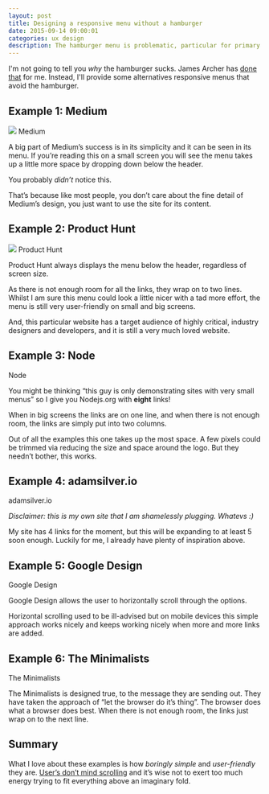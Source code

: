 ```yaml
---
layout: post
title: Designing a responsive menu without a hamburger
date: 2015-09-14 09:00:01
categories: ux design
description: The hamburger menu is problematic, particular for primary menu items. This article describes alternative designs that avoid the dredded hamburger.
---
```


I'm not going to tell you *why* the hamburger sucks. James Archer has [done that](http://deep.design/the-hamburger-menu/) for me. Instead, I'll provide some alternatives responsive menus that avoid the hamburger.

## Example 1: Medium

![](https://cdn-images-1.medium.com/max/1600/1*ydOrR3-uVz04bEEJKq5vAg.png)
<span class="figcaption_hack">Medium</span>

A big part of Medium’s success is in its simplicity and it can be seen in its
menu. If you’re reading this on a small screen you will see the menu takes up a
little more space by dropping down below the header.

You probably *didn’t* notice this.

That’s because like most people, you don’t care about the fine detail of
Medium’s design, you just want to use the site for its content.

## Example 2: Product Hunt

![](https://cdn-images-1.medium.com/max/1600/1*dJCY2UhF9dirc7GEhUcfsg.png)
<span class="figcaption_hack">Product Hunt</span>

Product Hunt always displays the menu below the header, regardless of screen
size.

As there is not enough room for all the links, they wrap on to two lines. Whilst I am sure this menu could look a little nicer with a tad more effort, the menu
is still very user-friendly on small and big screens.

And, this particular website has a target audience of highly critical, industry
designers and developers, and it is still a very much loved website.

## Example 3: Node

<span class="figcaption_hack">Node</span>

You might be thinking “this guy is only demonstrating sites with very small
menus” so I give you Nodejs.org with **eight** links!

When in big screens the links are on one line, and when there is not enough
room, the links are simply put into two columns.

Out of all the examples this one takes up the most space. A few pixels could be
trimmed via reducing the size and space around the logo. But they needn’t
bother, this works.

## Example 4: adamsilver.io

<span class="figcaption_hack">adamsilver.io</span>

*Disclaimer: this is my own site that I am shamelessly plugging. Whatevs :)*

My site has 4 links for the moment, but this will be expanding to at least 5
soon enough. Luckily for me, I already have plenty of inspiration above.

## Example 5: Google Design

<span class="figcaption_hack">Google Design</span>

Google Design allows the user to horizontally scroll through the options.

Horizontal scrolling used to be ill-advised but on mobile devices this simple
approach works nicely and keeps working nicely when more and more links are
added.

## Example 6: The Minimalists

<span class="figcaption_hack">The Minimalists</span>

The Minimalists is designed true, to the message they are sending out. They have taken the approach of “let the browser do it’s thing”. The browser does what a browser does best. When there is not enough room, the links just wrap on to the next line.

## Summary

What I love about these examples is how *boringly simple* and
*user-friendly* they are. [User’s don’t mind scrolling](http://uxmyths.com/post/654047943/myth-people-dont-scroll) and it’s wise not to exert too much energy trying to fit everything above an imaginary fold.
